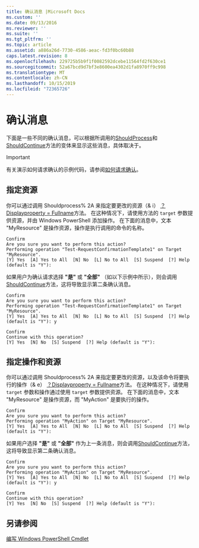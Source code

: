```yaml
---
title: 确认消息 |Microsoft Docs
ms.custom: ''
ms.date: 09/13/2016
ms.reviewer: ''
ms.suite: ''
ms.tgt_pltfrm: ''
ms.topic: article
ms.assetid: a886a26d-7730-4586-aeac-fd3f0bc60b88
caps.latest.revision: 8
ms.openlocfilehash: 229725b5b9f1f0082592dcebe11564fd2f630ce1
ms.sourcegitcommit: 52a67bcd9d7bf3e8600ea4302d1fa8970ff9c998
ms.translationtype: MT
ms.contentlocale: zh-CN
ms.lasthandoff: 10/15/2019
ms.locfileid: "72365726"
---
```

# <a name="confirmation-messages"></a>确认消息

下面是一些不同的确认消息，可以根据所调用的[ShouldProcess](/dotnet/api/System.Management.Automation.Cmdlet.ShouldProcess)和[ShouldContinue](/dotnet/api/System.Management.Automation.Cmdlet.ShouldContinue)方法的变体来显示这些消息，具体取决于。

> [!IMPORTANT]
> 有关演示如何请求确认的示例代码，请参阅[如何请求确认](./how-to-request-confirmations.md)。

## <a name="specifying-the-resource"></a>指定资源

你可以通过调用 Shouldprocess% 2A 来指定要更改的资源（& i） [？Displayproperty = Fullname](/dotnet/api/System.Management.Automation.Cmdlet.ShouldProcess?view=powershellsdk-1.1.0)方法。 在这种情况下，请使用方法的 `target` 参数提供资源，并由 Windows PowerShell 添加操作。 在下面的消息中，文本 "MyResource" 是操作资源，操作是执行调用的命令的名称。

```output
Confirm
Are you sure you want to perform this action?
Performing operation "Test-RequestConfirmationTemplate1" on Target "MyResource".
[Y] Yes  [A] Yes to All  [N] No  [L] No to All  [S] Suspend  [?] Help (default is "Y"):
```

如果用户为确认请求选择 **"是"** 或 **"全部"** （如以下示例中所示），则会调用[ShouldContinue](/dotnet/api/System.Management.Automation.Cmdlet.ShouldContinue)方法，这将导致显示第二条确认消息。

```output
Confirm
Are you sure you want to perform this action?
Performing operation "Test-RequestConfirmationTemplate1" on Target "MyResource".
[Y] Yes  [A] Yes to All  [N] No  [L] No to All  [S] Suspend  [?] Help (default is "Y"): y

Confirm
Continue with this operation?
[Y] Yes  [N] No  [S] Suspend  [?] Help (default is "Y"):
```

## <a name="specifying-the-operation-and-resource"></a>指定操作和资源

你可以通过调用 Shouldprocess% 2A 来指定要更改的资源，以及该命令将要执行的操作（& e） [？Displayproperty = Fullname](/dotnet/api/System.Management.Automation.Cmdlet.ShouldProcess?view=powershellsdk-1.1.0)方法。 在这种情况下，请使用 `target` 参数和操作通过使用 `target` 参数提供资源。 在下面的消息中，文本 "MyResource" 是操作资源，而 "MyAction" 是要执行的操作。

```output
Confirm
Are you sure you want to perform this action?
Performing operation "MyAction" on Target "MyResource".
[Y] Yes  [A] Yes to All  [N] No  [L] No to All  [S] Suspend  [?] Help (default is "Y"):
```

如果用户选择 **"是"** 或 **"全部"** 作为上一条消息，则会调用[ShouldContinue](/dotnet/api/System.Management.Automation.Cmdlet.ShouldContinue)方法，这将导致显示第二条确认消息。

```output
Confirm
Are you sure you want to perform this action?
Performing operation "MyAction" on Target "MyResource".
[Y] Yes  [A] Yes to All  [N] No  [L] No to All  [S] Suspend  [?] Help (default is "Y"): y

Confirm
Continue with this operation?
[Y] Yes  [N] No  [S] Suspend  [?] Help (default is "Y"):
```

## <a name="see-also"></a>另请参阅

[编写 Windows PowerShell Cmdlet](./writing-a-windows-powershell-cmdlet.md)
